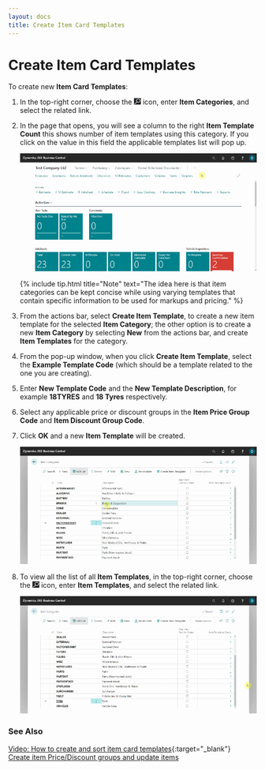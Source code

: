 ```yaml
---
layout: docs
title: Create Item Card Templates
---
```


# Create Item Card Templates
To create new **Item Card Templates**:
1. In the top-right corner, choose the ![](media/search_icon.png) icon, enter **Item Categories**, and select the related link. 
2. In the page that opens, you will see a column to the right **Item Template Count** this shows number of item templates using this category. If you click on the value in this field the applicable templates list will pop up.

   ![](media/garagehive-create-item-template1.gif)
   

   {% include tip.html title="Note" text="The idea here is that item categories can be kept concise while using varying templates that contain specific information to be used for markups and pricing." %}

3. From the actions bar, select **Create Item Template**, to create a new item template for the selected **Item Category**; the other option is to create a new **Item Category** by selecting **New** from the actions bar, and create **Item Templates** for the category.
4. From the pop-up window, when you click **Create Item Template**, select the **Example Template Code** (which should be a template related to the one you are creating).
5. Enter **New Template Code** and the **New Template Description**, for example **18TYRES** and **18 Tyres** respectively.
6. Select any applicable price or discount groups in the **Item Price Group Code** and **Item Discount Group Code**.
7. Click **OK** and a new **Item Template** will be created.

   ![](media/garagehive-create-item-template2.gif)

8. To view all the list of all **Item Templates**, in the top-right corner, choose the ![](media/search_icon.png) icon, enter **Item Templates**, and select the related link.

   ![](media/garagehive-create-item-template3.gif)


### See Also 

[Video: How to create and sort item card templates](https://www.youtube.com/watch?v=mbS2QuaEagE){:target="_blank"} \
[Create item Price/Discount groups and update items](/docs/item-price-discount-groups.html "Create item Price/Discount groups and update items") 
